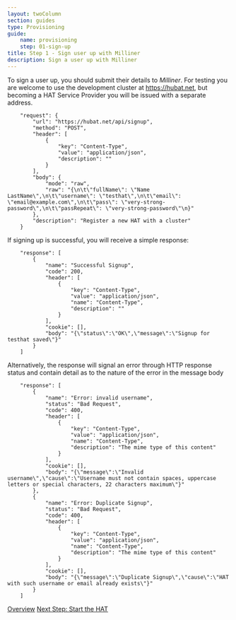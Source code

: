 ```yaml
---
layout: twoColumn
section: guides
type: Provisioning
guide: 
    name: provisioning
    step: 01-sign-up
title: Step 1 - Sign user up with Milliner
description: Sign a user up with Milliner
---
```


To sign a user up, you should submit their details to *Milliner*. For testing you are welcome to use the development cluster at https://hubat.net, but becoming a HAT Service Provider you will be issued with a separate address.

```postman
	"request": {
		"url": "https://hubat.net/api/signup",
		"method": "POST",
		"header": [
			{
				"key": "Content-Type",
				"value": "application/json",
				"description": ""
			}
		],
		"body": {
			"mode": "raw",
			"raw": "{\n\t\"fullName\": \"Name LastName\",\n\t\"username\": \"testhat\",\n\t\"email\": \"email@example.com\",\n\t\"pass\": \"very-strong-password\",\n\t\"passRepeat\": \"very-strong-password\"\n}"
		},
		"description": "Register a new HAT with a cluster"
	}
```

If signing up is successful, you will receive a simple response:

```postmanresponse
	"response": [
		{
			"name": "Successful Signup",
			"code": 200,
			"header": [
				{
					"key": "Content-Type",
					"value": "application/json",
					"name": "Content-Type",
					"description": ""
				}
			],
			"cookie": [],
			"body": "{\"status\":\"OK\",\"message\":\"Signup for testhat saved\"}"
		}
	]
```

Alternatively, the response will signal an error through HTTP response status and contain detail as to the nature of the error in the message body

```postmanresponse
	"response": [
		{
			"name": "Error: invalid username",
			"status": "Bad Request",
			"code": 400,
			"header": [
				{
					"key": "Content-Type",
					"value": "application/json",
					"name": "Content-Type",
					"description": "The mime type of this content"
				}
			],
			"cookie": [],
			"body": "{\"message\":\"Invalid username\",\"cause\":\"Username must not contain spaces, uppercase letters or special characters, 22 characters maximum\"}"
		},
		{
			"name": "Error: Duplicate Signup",
			"status": "Bad Request",
			"code": 400,
			"header": [
				{
					"key": "Content-Type",
					"value": "application/json",
					"name": "Content-Type",
					"description": "The mime type of this content"
				}
			],
			"cookie": [],
			"body": "{\"message\":\"Duplicate Signup\",\"cause\":\"HAT with such username or email already exists\"}"
		}
	]
```

<nav class="pager-nav">
<a href="./">Overview</a>
<a href="02-create-hat.html">Next Step: Start the HAT</a>
</nav>
